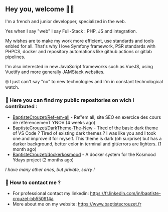 ## Hey you, welcome 🙋‍♂️

I'm a french and junior developper, specialized in the web.

Yes when I say "web" I say Full-Stack : PHP, JS and integration.

My wishes are to make my work more efficient, use standards and tools enbled for all. That's why I love Symfony framework, PSR standards with PHPCS, docker and repository automations like github actions or gitlab pipelines.

I'm also interested in new JavaScript frameworks such as VueJS, using Vuetify and more generally JAMStack websites.

🤓 I just can't say "no" to new technologies and I'm in constant technological watch.

### 🏁 Here you can find my public repositories on wich I contributed :

- [BaptisteCrouzet/Ref-em-all](https://github.com/BaptisteCrouzet/Ref-em-all) - Ref&#39;em all, site SEO en exercice des cours de référencemenT YNOV (4 weeks ago)
- [BaptisteCrouzet/DarkTheme-The-New](https://github.com/BaptisteCrouzet/DarkTheme-The-New) - Tired of the basic dark theme of VS Code ? Tired of existing dark themes ? I was like you and I took one and improve it for myself. This theme is dark (oh surprise) but has a darker background, better color in terminal and git/errors are lighters. (1 month ago)
- [BaptisteCrouzet/dockerkosmood](https://github.com/BaptisteCrouzet/dockerkosmood) - A docker system for the Kosmood Ydays project (2 months ago)

*I have many other ones, but private, sorry !*


### 💬 How to contact me ?

- For professional contact my linkedin: https://fr.linkedin.com/in/baptiste-crouzet-bb550914a
- More about me on my website: https://www.baptistecrouzet.fr
